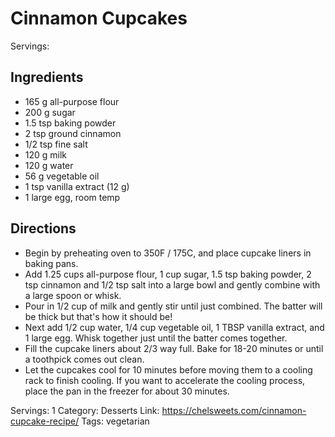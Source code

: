 # Cinnamon Cupcakes
Servings:
## Ingredients
- 165 g all-purpose flour
- 200 g sugar
- 1.5 tsp baking powder
- 2 tsp ground cinnamon
- 1/2 tsp fine salt
- 120 g milk
- 120 g water
- 56 g vegetable oil
- 1 tsp vanilla extract (12 g)
- 1 large egg, room temp
## Directions
- Begin by preheating oven to 350F / 175C, and place cupcake liners in baking pans.
- Add 1.25 cups all-purpose flour, 1 cup sugar, 1.5 tsp baking powder, 2 tsp cinnamon and 1/2 tsp salt into a large bowl and gently combine with a large spoon or whisk.
- Pour in 1/2 cup of milk and gently stir until just combined. The batter will be thick but that's how it should be!
- Next add 1/2 cup water, 1/4 cup vegetable oil, 1 TBSP vanilla extract, and 1 large egg. Whisk together just until the batter comes together.
- Fill the cupcake liners about 2/3 way full. Bake for 18-20 minutes or until a toothpick comes out clean.
- Let the cupcakes cool for 10 minutes before moving them to a cooling rack to finish cooling. If you want to accelerate the cooling process, place the pan in the freezer for about 30 minutes.

Servings: 1
Category: Desserts
Link: https://chelsweets.com/cinnamon-cupcake-recipe/
Tags: vegetarian
